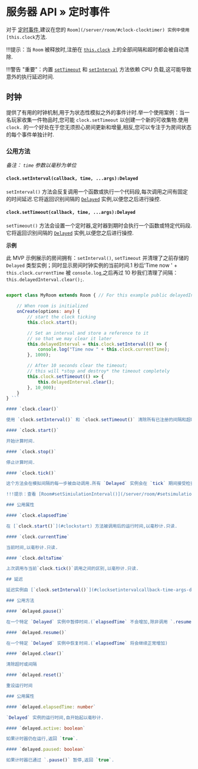 # 服务器 API » 定时事件

对于 [定时事件](https://www.w3.org/TR/2011/WD-html5-20110525/timers.html),建议在您的 `Room](/server/room/#clock-clocktimer) 实例中使用 [this.clock`方法.

!!!提示：当 `Room` 被释放时,注册在 [`this.clock`](/server/room/#clock-clocktimer) 上的全部间隔和超时都会被自动清除.

!!!警告 "重要"：内置 [`setTimeout`](https://developer.mozilla.org/en-US/docs/Web/API/WindowOrWorkerGlobalScope/setTimeout) 和 [`setInterval`](https://developer.mozilla.org/en-US/docs/Web/API/WindowOrWorkerGlobalScope/setInterval) 方法依赖 CPU 负载,这可能导致意外的执行延迟时间.

## 时钟

提供了有用的时钟机制,用于为状态性模拟之外的事件计时.举一个使用案例：当一名玩家收集一件物品时,您可能 `clock.setTimeout` 以创建一个新的可收集物.使用 `clock.` 的一个好处在于您无须担心房间更新和增量,相反,您可以专注于为房间状态的每个事件单独计时.

### 公用方法

*备注： `time` 参数以毫秒为单位*

#### `clock.setInterval(callback, time, ...args):Delayed`

`setInterval()` 方法会反复调用一个函数或执行一个代码段,每次调用之间有固定的时间延迟.它将返回识别间隔的 [`Delayed`](#delayed) 实例,以便您之后进行操控.

#### `clock.setTimeout(callback, time, ...args):Delayed`

`setTimeout()` 方法会设置一个定时器,定时器到期时会执行一个函数或特定代码段.它将返回识别间隔的 [`Delayed`](#delayed) 实例,以便您之后进行操控.

**示例**

此 MVP 示例展示的房间拥有：`setInterval()`, `setTimeout` 并清理了之前存储的 `Delayed` 类型实例；同时显示房间时钟实例的当前时间.1 秒后'Time now ' + `this.clock.currentTime` 被 `console.log`,之后再过 10 秒我们清理了间隔：`this.delayedInterval.clear();`.

```typescript fct\_label="TypeScript" // Import Delayed import { Room, Client, Delayed } from "colyseus";

export class MyRoom extends Room { // For this example public delayedInterval!:Delayed;

    // When room is initialized
    onCreate(options: any) {
        // start the clock ticking
        this.clock.start();

        // Set an interval and store a reference to it
        // so that we may clear it later
        this.delayedInterval = this.clock.setInterval(() => {
            console.log("Time now " + this.clock.currentTime);
        }, 1000);

        // After 10 seconds clear the timeout;
        // this will *stop and destroy* the timeout completely
        this.clock.setTimeout(() => {
            this.delayedInterval.clear();
        }, 10_000);
    }
} ```

#### `clock.clear()`

使用 `clock.setInterval()` 和 `clock.setTimeout()` 清除所有已注册的间隔和超时.

#### `clock.start()`

开始计算时间.

#### `clock.stop()`

停止计算时间.

#### `clock.tick()`

这个方法会在模拟间隔的每一步被自动调用.所有 `Delayed` 实例会在 `tick` 期间接受检查.

!!!提示：查看 [Room#setSimiulationInterval()](/server/room/#setsimulationinterval-callback-milliseconds166) 了解更多细节.

### 公用属性

#### `clock.elapsedTime`

在 [`clock.start()`](#clockstart) 方法被调用后的运行时间,以毫秒计.只读.

#### `clock.currentTime`

当前时间,以毫秒计.只读.

#### `clock.deltaTime`

上次调用与当前`clock.tick()`调用之间的区别,以毫秒计.只读.

## 延迟

延迟实例由 [`clock.setInterval()`](#clocksetintervalcallback-time-args-delayed) 或 [`clock.setTimeout()`](#clocksettimeoutcallback-time-args-delayed) 方法创建.

### 公用方法

#### `delayed.pause()`

在一个特定 `Delayed` 实例中暂停时间.(`elapsedTime` 不会增加,除非调用 `.resume()`.)

#### `delayed.resume()`

在一个特定 `Delayed` 实例中恢复时间.(`elapsedTime` 将会继续正常增加)

#### `delayed.clear()`

清除超时或间隔

#### `delayed.reset()`

重设运行时间

### 公用属性

#### `delayed.elapsedTime: number`

`Delayed` 实例的运行时间,自开始起以毫秒计.

#### `delayed.active: boolean`

如果计时器仍在运行,返回 `true`.

#### `delayed.paused: boolean`

如果计时器已通过 `.pause()` 暂停,返回 `true`.



